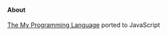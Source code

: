 #### About

[The My Programming Language](https://github.com/miguelgrinberg/mylang) ported to JavaScript

